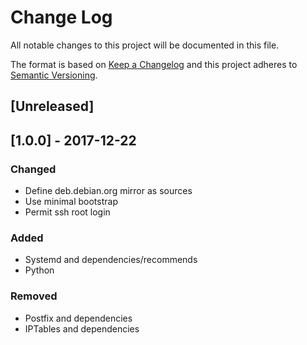 # Change Log
All notable changes to this project will be documented in this file.

The format is based on [Keep a Changelog](http://keepachangelog.com/)
and this project adheres to [Semantic Versioning](http://semver.org/).

## [Unreleased]

## [1.0.0] - 2017-12-22
### Changed
- Define deb.debian.org mirror as sources
- Use minimal bootstrap
- Permit ssh root login

### Added
- Systemd and dependencies/recommends
- Python

### Removed
- Postfix and dependencies
- IPTables and dependencies
